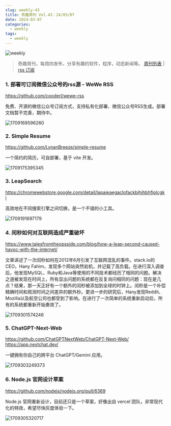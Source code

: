 ```yaml
---
slug: weekly-43
title: 奇趣周刊 Vol.43：24/03/07
date: 2024-03-07
categories:
  - weekly
tags:
  - weekly
---
```


![weekly](https://imgurl.zishu.me/weekly.webp)

> 奇趣周刊，每周四发布，分享有趣的软件，程序，动态新闻等。 [周刊列表](/categories/weekly/) | [rss 订阅](/categories/weekly/index.xml)

### 1. 部署可订阅微信公众号的rss源 - WeWe RSS

https://github.com/cooderl/wewe-rss

免费、开源的微信公众号订阅方式，支持私有化部署、微信公众号RSS生成。部署文档暂不完善，期待中。

![1709169596260](https://imgurl.zishu.me/2024/02/1709169596260.webp)

### 2. Simple Resume

https://github.com/LynanBreeze/simple-resume

一个简约的简历，可自部署，基于 vite 开发。

![1709175395345](https://imgurl.zishu.me/2024/02/1709175395345.webp)

### 3. LeapSearch

https://chromewebstore.google.com/detail/lapaieaegaclofackbjhjhbhfiplcgki

高效地在不同搜索引擎之间切换，是一个不错的小工具。

![1709191697179](https://imgurl.zishu.me/2024/02/1709191697179.webp)

### 4. 闰秒如何对互联网造成严重破坏

https://www.talesfromtheopsside.com/blog/how-a-leap-second-caused-havoc-with-the-internet/

文章讲述了一次闰秒如何在2012年6月引发了互联网混乱的事件。stack.io的CEO，Hany Fahim，发现多个网站突然宕机，并记载了高负载。在进行深入调查后，他发现MySQL、Ruby和Java等使用的不同技术都经历了相同的问题。解决之道被发现在时间上，所有显出问题的系统都在反复询问相同的问题：现在是几点？结果，那一天正好有一个额外的闰秒被添加到全球的时钟上。闰秒是一个补偿精确时间和观测时间之间差异的额外秒。更进一步的研究后，Hany发现Reddit、Mozilla以及航空公司也都受到了影响。在进行了一次简单的系统重新启动后，所有的系统都重新开始奏效了。

![1709301574246](https://imgurl.zishu.me/2024/03/1709301574246.webp)

### 5. ChatGPT-Next-Web

https://github.com/ChatGPTNextWeb/ChatGPT-Next-Web/  
https://app.nextchat.dev/  

一键拥有你自己的跨平台 ChatGPT/Gemini 应用。

![1709303249373](https://imgurl.zishu.me/2024/03/1709303249373.webp)

### 6. Node.js 官网设计草案

https://github.com/nodejs/nodejs.org/pull/6369

Node.js 官网重新设计，目前还只是一个草案，好像出自 vercel 团队，非常现代化的特效，希望尽快灰度体验一下。

![1709305320717](https://imgurl.zishu.me/2024/03/1709305320717.webp)